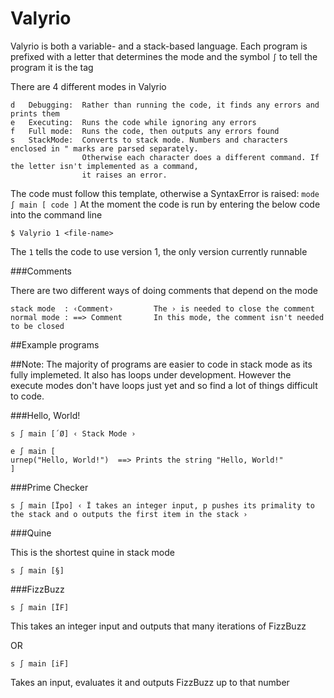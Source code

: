 # Valyrio

Valyrio is both a variable- and a stack-based language. Each program is prefixed with a letter that determines the mode and the symbol ` ∫ ` to tell the program it is the tag

There are 4 different modes in Valyrio

    d   Debugging:  Rather than running the code, it finds any errors and prints them
    e   Executing:  Runs the code while ignoring any errors
    f   Full mode:  Runs the code, then outputs any errors found
    s   StackMode:  Converts to stack mode. Numbers and characters enclosed in " marks are parsed separately. 
                    Otherwise each character does a different command. If the letter isn't implemented as a command,
                    it raises an error.
                    
The code must follow this template, otherwise a SyntaxError is raised: `mode ∫ main [ code ]`
At the moment the code is run by entering the below code into the command line

    $ Valyrio 1 <file-name>
    
The `1` tells the code to use version 1, the only version currently runnable

###Comments

There are two different ways of doing comments that depend on the mode

    stack mode  : ‹Comment›         The › is needed to close the comment
    normal mode : ==> Comment       In this mode, the comment isn't needed to be closed

##Example programs

##Note: The majority of programs are easier to code in stack mode as its fully implemeted. It also has loops under development.
        However the execute modes don't have loops just yet and so find a lot of things difficult to code.

###Hello, World!

    s ∫ main [´Ø] ‹ Stack Mode › 
    
    e ∫ main [
    urnep("Hello, World!")  ==> Prints the string "Hello, World!"
    ]
    
###Prime Checker

    s ∫ main [Ïpo] ‹ Ï takes an integer input, p pushes its primality to the stack and o outputs the first item in the stack ›
    
###Quine

This is the shortest quine in stack mode

    s ∫ main [§]
    
###FizzBuzz

    s ∫ main [ÏF]
    
This takes an integer input and outputs that many iterations of FizzBuzz

OR

    s ∫ main [iF]
    
Takes an input, evaluates it and outputs FizzBuzz up to that number
